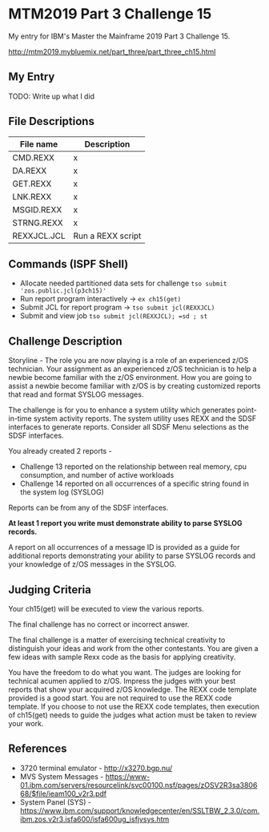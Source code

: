 # MTM2019 Part 3 Challenge 15

My entry for IBM's Master the Mainframe 2019 Part 3 Challenge 15.

http://mtm2019.mybluemix.net/part_three/part_three_ch15.html


## My Entry
TODO: Write up what I did


## File Descriptions
| File name   | Description                   |
| ----------- | ----------------------------- |
| CMD.REXX    | x                             |
| DA.REXX     | x                             |
| GET.REXX    | x                             |
| LNK.REXX    | x                             |
| MSGID.REXX  | x                             |
| STRNG.REXX  | x                             |
| REXXJCL.JCL | Run a REXX script             |


## Commands (ISPF Shell)
* Allocate needed partitioned data sets for challenge ```tso submit 'zos.public.jcl(p3ch15)'```
* Run report program interactively -> ```ex ch15(get)```
* Submit JCL for report program -> ```tso submit jcl(REXXJCL)```
* Submit and view job ```tso submit jcl(REXXJCL); =sd ; st```


## Challenge Description
Storyline - The role you are now playing is a role of an experienced z/OS technician. Your assignment as an experienced z/OS technician is to help a newbie become familiar with the z/OS environment. How you are going to assist a newbie become familiar with z/OS is by creating customized reports that read and format SYSLOG messages.


The challenge is for you to enhance a system utility which generates point-in-time system activity reports. The system utility uses REXX and the SDSF interfaces to generate reports. Consider all SDSF Menu selections as the SDSF interfaces.

You already created 2 reports -
* Challenge 13 reported on the relationship between real memory, cpu consumption, and number of active workloads
* Challenge 14 reported on all occurrences of a specific string found in the system log (SYSLOG)

Reports can be from any of the SDSF interfaces.

**At least 1 report you write must demonstrate ability to parse SYSLOG records.**

A report on all occurrences of a message ID is provided as a guide for additional reports demonstrating your ability to parse SYSLOG records and your knowledge of z/OS messages in the SYSLOG.


## Judging Criteria
Your ch15(get) will be executed to view the various reports.

The final challenge has no correct or incorrect answer.

The final challenge is a matter of exercising technical creativity to distinguish your ideas and work from the other contestants. You are given a few ideas with sample Rexx code as the basis for applying creativity.

You have the freedom to do what you want. The judges are looking for technical acumen applied to z/OS. Impress the judges with your best reports that show your acquired z/OS knowledge. The REXX code template provided is a good start. You are not required to use the REXX code template. If you choose to not use the REXX code templates, then execution of ch15(get) needs to guide the judges what action must be taken to review your work.



## References
* 3720 terminal emulator - http://x3270.bgp.nu/
* MVS System Messages - https://www-01.ibm.com/servers/resourcelink/svc00100.nsf/pages/zOSV2R3sa380668/$file/ieam100_v2r3.pdf
* System Panel (SYS) - https://www.ibm.com/support/knowledgecenter/en/SSLTBW_2.3.0/com.ibm.zos.v2r3.isfa600/isfa600ug_isfjvsys.htm


